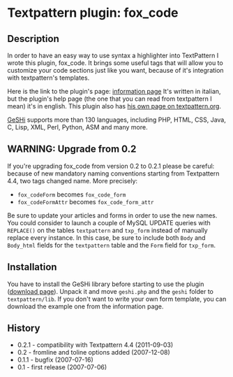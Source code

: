 Textpattern plugin: fox_code
============================

Description
-----------

In order to have an easy way to use syntax a highlighter into TextPattern I
wrote this plugin, fox_code.
It brings some useful tags that will allow you to customize your code sections
just like you want, because of it's integration with textpattern's templates.

Here is the link to the plugin's page:
[information page](http://www.riccardotraverso.it/Software/51/fox_code)
It's written in italian, but the plugin's help page (the one that you can read
from textpattern I mean) it's in english.
This plugin also has
[his own page on textpattern.org](http://textpattern.org/plugins/810/fox_code).

[GeSHi](http://qbnz.com/highlighter) supports more than 130 languages,
including PHP, HTML, CSS, Java, C, Lisp, XML, Perl, Python, ASM and many more.


WARNING: Upgrade from 0.2
-------------------------

If you're upgrading fox_code from version 0.2 to 0.2.1 please be careful:
because of new mandatory naming conventions starting from Textpattern 4.4, two
tags changed name.
More precisely:

* `fox_codeForm` becomes `fox_code_form`
* `fox_codeFormAttr` becomes `fox_code_form_attr`

Be sure to update your articles and forms in order to use the new names.
You could consider to launch a couple of MySQL UPDATE queries with `REPLACE()`
on the tables `textpattern` and `txp_form`  instead of manually replace every
instance.
In this case, be sure to include both `Body` and `Body_html` fields for the
`textpattern` table and the `Form` field for `txp_form`.


Installation
------------

You have to install the GeSHi library before starting to use the plugin
([download page](http://sourceforge.net/project/showfiles.php?group_id=114997)).
Unpack it and move `geshi.php` and the `geshi` folder to `textpattern/lib`.
If you don't want to write your own form template, you can download the example
one from the information page.

History
-------

* 0.2.1 - compatibility with Textpattern 4.4 (2011-09-03)
* 0.2 - fromline and toline options added (2007-12-08)
* 0.1.1 - bugfix (2007-07-16)
* 0.1 - first release (2007-07-06)

